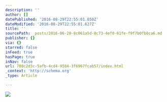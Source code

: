 ```yaml
---
description: ''
author: []
datePublished: '2016-08-29T22:55:01.850Z'
dateModified: '2016-08-29T22:55:01.627Z'
title: ''
sourcePath: _posts/2016-06-20-8c061a5d-8c73-4ef0-81fe-f9f7b0fb8ca6.md
publisher: {}
via: {}
starred: false
inFeed: true
hasPage: true
inNav: false
url: 788c2d3c-5afb-4cd4-9584-3f6967fcab57/index.html
_context: 'http://schema.org'
_type: Article

---
```

![](https://the-grid-user-content.s3-us-west-2.amazonaws.com/a88d7fe5-5275-497d-9966-0dbd98124e12.jpg)